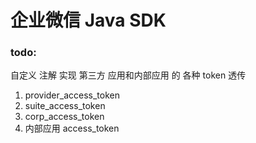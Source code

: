 # 企业微信 Java SDK

### todo:
自定义 注解 实现 第三方 应用和内部应用 的 各种 token 透传
1. provider_access_token
2. suite_access_token
3. corp_access_token
4. 内部应用 access_token

